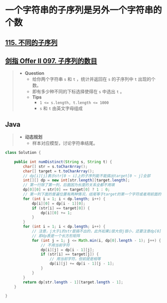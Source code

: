 # 一个字符串的子序列是另外一个字符串的个数

## [115. 不同的子序列](https://leetcode.cn/problems/distinct-subsequences/)

## [剑指 Offer II 097. 子序列的数目](https://leetcode.cn/problems/21dk04/)

> - **Question**
>   - 给你两个字符串 `s` 和 `t` ，统计并返回在 `s` 的子序列中 `t` 出现的个数。
>   - 即有多少种不同的下标选择使得在 `s` 中选出 `t` 。
>   - **Tips**
>     - `1 <= s.length, t.length <= 1000`
>     - `s` 和 `t` 由英文字母组成

## Java

> - **动态规划**
>   - 样本对应模型，讨论字符串结尾。

```java
class Solution {
    
    public int numDistinct(String s, String t) {
        char[] str = s.toCharArray();
        char[] target = t.toCharArray();
        // dp[i][j]表示str[0 ~ i]上的子序列能不能搞出target[0 ~ j]全部
        int[][] dp = new int[str.length][target.length];
        // 第一行除了第一列，后面因为长度的关系全都不用填
        dp[0][0] = str[0] == target[0] ? 1 : 0;
        // 第一列下面的普遍位置有两种情况，结尾等于target的第一个字符或者用前面的子序列搞出target[0]
        for (int i = 1; i < dp.length; i++) {
            dp[i][0] = dp[i - 1][0];
            if (str[i] == target[0]) {
                dp[i][0] += 1;
            }
        }
        for (int i = 1; i < dp.length; i++) {
            // 注意，j大于i的str是搞不出的，此外如果i很大但j很小，还要注意dp[0].length这一边界
            // 即dp表是一个长方形矩阵
            for (int j = 1; j <= Math.min(i, dp[0].length - 1); j++) {
                // 不用当前字符
                dp[i][j] = dp[i - 1][j];
                if (str[i] == target[j]) {
                    // 用当前字符，但前提是相等
                    dp[i][j] += dp[i - 1][j - 1];
                }
            }
        }
        return dp[str.length - 1][target.length - 1];
    }
    
}
```
